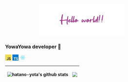 <p align="center"><img width="55%" alt="Hello, I'm Hatano" src="./assets/readme-header.png" /></p>

### YowaYowa developer 👋

<code><img height="20" alt="javascript" src="https://raw.githubusercontent.com/github/explore/80688e429a7d4ef2fca1e82350fe8e3517d3494d/topics/javascript/javascript.png"></code>
<code><img height="20" alt="typescript" src="https://raw.githubusercontent.com/github/explore/80688e429a7d4ef2fca1e82350fe8e3517d3494d/topics/typescript/typescript.png"></code>
<code><img height="20" alt="react" src="https://raw.githubusercontent.com/github/explore/80688e429a7d4ef2fca1e82350fe8e3517d3494d/topics/react/react.png"></code>   

| <p><img align="center" src="https://github-readme-stats.vercel.app/api?username=hatano-yota&show_icons=true&theme=buefy&bg_color=00000000&hide_border=true" alt="hatano-yota's github stats" /></p> | <p><img align="center" src="https://github-readme-stats.vercel.app/api/top-langs/?username=hatano-yota&layout=compact&theme=buefy&bg_color=00000000&hide_border=true" /></p>|
| ------------- | ------------- |

